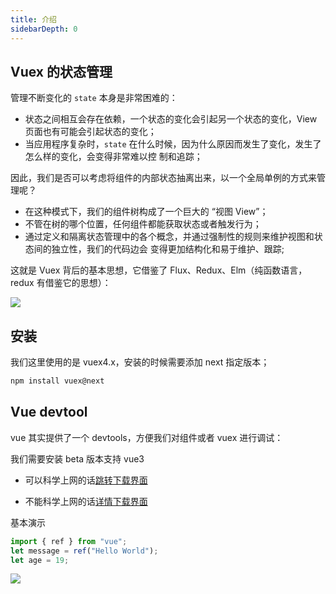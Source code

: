 ```yaml
---
title: 介绍
sidebarDepth: 0
---
```


## Vuex 的状态管理

管理不断变化的 `state` 本身是非常困难的：

- 状态之间相互会存在依赖，一个状态的变化会引起另一个状态的变化，View 页面也有可能会引起状态的变化；
- 当应用程序复杂时，`state` 在什么时候，因为什么原因而发生了变化，发生了怎么样的变化，会变得非常难以控
  制和追踪；

因此，我们是否可以考虑将组件的内部状态抽离出来，以一个全局单例的方式来管理呢？

- 在这种模式下，我们的组件树构成了一个巨大的 “视图 View”；
- 不管在树的哪个位置，任何组件都能获取状态或者触发行为；
- 通过定义和隔离状态管理中的各个概念，并通过强制性的规则来维护视图和状态间的独立性，我们的代码边会
  变得更加结构化和易于维护、跟踪;

这就是 Vuex 背后的基本思想，它借鉴了 Flux、Redux、Elm（纯函数语言，redux 有借鉴它的思想）：

![](/frame/vue/vuex/2.png)

## 安装

我们这里使用的是 vuex4.x，安装的时候需要添加 next 指定版本；

```sh
npm install vuex@next
```

## Vue devtool

vue 其实提供了一个 devtools，方便我们对组件或者 vuex 进行调试：

我们需要安装 beta 版本支持 vue3

- 可以科学上网的话[跳转下载界面](https://chrome.google.com/webstore/detail/vuejs-devtools/ljjemllljcmogpfapbkkighbhhppjdbg?hl=zh-CN)

- 不能科学上网的话[详情下载界面](https://chrome.zzzmh.cn/info?token=ljjemllljcmogpfapbkkighbhhppjdbg)

基本演示

```js
import { ref } from "vue";
let message = ref("Hello World");
let age = 19;
```

![](/frame/vue/vuex/3.png)
